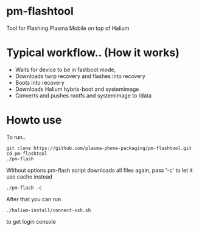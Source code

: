# pm-flashtool
Tool for Flashing Plasma Mobile on top of Halium

# Typical workflow.. (How it works)

- Waits for device to be in fastboot mode,
- Downloads twrp recovery and flashes into recovery
- Boots into recovery
- Downloads Halium hybris-boot and systemimage
- Converts and pushes rootfs and systemimage to /data

# Howto use

To run..

```
git clone https://github.com/plasma-phone-packaging/pm-flashtool.git
cd pm-flashtool
./pm-flash
```

Without options pm-flash script downloads all files again, pass '-c' to let it use cache instead

```
./pm-flash -c
```

After that you can run

```
./halium-install/connect-ssh.sh
```

to get login console
